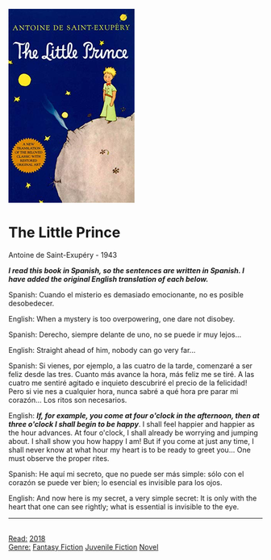 
![Cover](./assets/the-little-prince.png)

# The Little Prince

Antoine de Saint-Exupéry - 1943

**_I read this book in Spanish, so the sentences are written in Spanish. I have added the original English translation of each below._**

Spanish: Cuando el misterio es demasiado emocionante, no es posible desobedecer.

English: When a mystery is too overpowering, one dare not disobey.

Spanish: Derecho, siempre delante de uno, no se puede ir muy lejos...

English: Straight ahead of him, nobody can go very far...

Spanish: Si vienes, por ejemplo, a las cuatro de la tarde, comenzaré a ser feliz desde las tres. Cuanto más avance la hora, más feliz me se tiré. A las cuatro me sentiré agitado e inquieto descubriré el precio de la felicidad! Pero si vie nes a cualquier hora, nunca sabré a qué hora pre parar mi corazón... Los ritos son necesarios.

English: **_If, for example, you come at four o'clock in the afternoon, then at three o'clock I shall begin to be happy_**. I shall feel happier and happier as the
hour advances. At four o'clock, I shall already be worrying and jumping about. I shall show you how happy I am! But if you come at just any time, I shall never know at what hour my heart is to be ready to greet you... One must observe the proper rites.

Spanish: He aquí mi secreto, que no puede ser más simple: sólo con el corazón se puede ver bien; lo esencial es invisible para los ojos.

English: And now here is my secret, a very simple secret: It is only with the heart that one can see rightly; what is essential is invisible to the eye.<hr/><br/>[Read:](Read/index.md) [2018](Read/2018.md)<br/>[Genre:](Genre/index.md) [Fantasy Fiction](Genre/Fantasy%20Fiction.md) [Juvenile Fiction](Genre/Juvenile%20Fiction.md) [Novel](Genre/Novel.md)